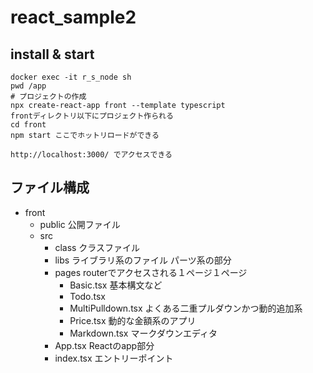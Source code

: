 # react_sample2


## install & start

```
docker exec -it r_s_node sh
pwd /app
# プロジェクトの作成
npx create-react-app front --template typescript
frontディレクトリ以下にプロジェクト作られる
cd front
npm start ここでホットリロードができる

http://localhost:3000/ でアクセスできる
```

## ファイル構成
- front
  - public 公開ファイル
  - src 
    - class クラスファイル
    - libs ライブラリ系のファイル パーツ系の部分
    - pages routerでアクセスされる１ページ１ページ
      - Basic.tsx 基本構文など
      - Todo.tsx 
      - MultiPulldown.tsx よくある二重プルダウンかつ動的追加系
      - Price.tsx 動的な金額系のアプリ
      - Markdown.tsx マークダウンエディタ
    - App.tsx Reactのapp部分
    - index.tsx エントリーポイント

